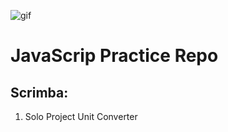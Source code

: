 ![gif](https://media.giphy.com/media/q1mHcB8wOCWf6/giphy.gif)
# JavaScrip Practice Repo

## Scrimba:

01.  Solo Project Unit Converter